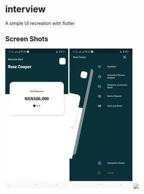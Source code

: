 # interview

A simple UI recreation with flutter

## Screen Shots

<p float="left">
<img src="https://github.com/k1ycee/interview_2/blob/master/flutter_01.png?raw=true" width="200">
<img src="https://github.com/k1ycee/interview_2/blob/master/flutter_02.png?raw=true" width="200">
<img src="https://ephmedia.giphy.com/ae2454f9-cf68-4e4d-9cc6-373aaf41c011.gif"
width="200" heigth="700">

</p>
